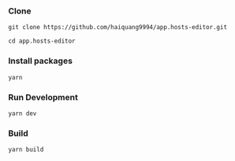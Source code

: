 ### Clone
```
git clone https://github.com/haiquang9994/app.hosts-editor.git
```

```
cd app.hosts-editor
```

### Install packages
```
yarn
```

### Run Development
```
yarn dev
```

### Build
```
yarn build
```